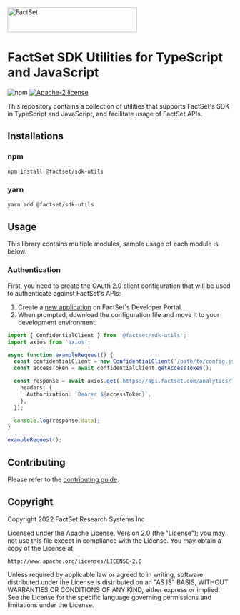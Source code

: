 <img alt="FactSet" src="https://www.factset.com/hubfs/Assets/images/factset-logo.svg" height="56" width="290">

# FactSet SDK Utilities for TypeScript and JavaScript

![npm](https://img.shields.io/npm/v/@factset/sdk-utils)
[![Apache-2 license](https://img.shields.io/badge/license-Apache2-brightgreen.svg)](https://www.apache.org/licenses/LICENSE-2.0)

This repository contains a collection of utilities that supports FactSet's SDK in TypeScript and JavaScript, and facilitate usage of FactSet APIs.

## Installations

### npm

```sh
npm install @factset/sdk-utils
```

### yarn

```sh
yarn add @factset/sdk-utils
```

## Usage

This library contains multiple modules, sample usage of each module is below.

### Authentication

First, you need to create the OAuth 2.0 client configuration that will be used to authenticate against FactSet's APIs:

1. Create a [new application](https://developer.factset.com/applications) on FactSet's Developer Portal.
2. When prompted, download the configuration file and move it to your development environment.

```ts
import { ConfidentialClient } from '@factset/sdk-utils';
import axios from 'axios';

async function exampleRequest() {
  const confidentialClient = new ConfidentialClient('/path/to/config.json');
  const accessToken = await confidentialClient.getAccessToken();

  const response = await axios.get('https://api.factset.com/analytics/lookups/v3/currencies', {
    headers: {
      Authorization: `Bearer ${accessToken}`,
    },
  });

  console.log(response.data);
}

exampleRequest();
```

## Contributing

Please refer to the [contributing guide](CONTRIBUTING.md).

## Copyright

Copyright 2022 FactSet Research Systems Inc

Licensed under the Apache License, Version 2.0 (the "License");
you may not use this file except in compliance with the License.
You may obtain a copy of the License at

    http://www.apache.org/licenses/LICENSE-2.0

Unless required by applicable law or agreed to in writing, software
distributed under the License is distributed on an "AS IS" BASIS,
WITHOUT WARRANTIES OR CONDITIONS OF ANY KIND, either express or implied.
See the License for the specific language governing permissions and
limitations under the License.
